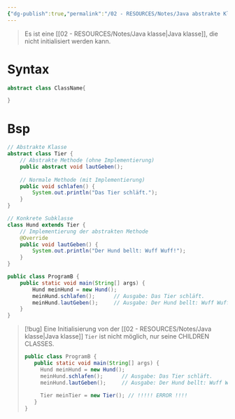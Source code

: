 ```yaml
---
{"dg-publish":true,"permalink":"/02 - RESOURCES/Notes/Java abstrakte Klasse/","tags":["code/java","code/OOP/vererbung"],"noteIcon":"","updated":"2024-11-07T14:27:26.665+01:00"}
---
```


>Es ist eine [[02 - RESOURCES/Notes/Java klasse\|Java klasse]], die nicht initialisiert werden kann.

# Syntax
```java
abstract class ClassName{

}
```

# Bsp
```java
// Abstrakte Klasse
abstract class Tier {
    // Abstrakte Methode (ohne Implementierung)
    public abstract void lautGeben();
    
    // Normale Methode (mit Implementierung)
    public void schlafen() {
        System.out.println("Das Tier schläft.");
    }
}

// Konkrete Subklasse
class Hund extends Tier {
    // Implementierung der abstrakten Methode
    @Override
    public void lautGeben() {
        System.out.println("Der Hund bellt: Wuff Wuff!");
    }
}

public class ProgramB {
    public static void main(String[] args) {
        Hund meinHund = new Hund();
        meinHund.schlafen();      // Ausgabe: Das Tier schläft.
        meinHund.lautGeben();     // Ausgabe: Der Hund bellt: Wuff Wuff!
    }
}
```

>[!bug] 
>Eine Initialisierung von der [[02 - RESOURCES/Notes/Java klasse\|Java klasse]] `Tier` ist nicht möglich, nur seine CHILDREN CLASSES.
>```java
>public class ProgramB {
>    public static void main(String[] args) {
>      Hund meinHund = new Hund();
>      meinHund.schlafen();      // Ausgabe: Das Tier schläft.
>      meinHund.lautGeben();     // Ausgabe: Der Hund bellt: Wuff Wuff!
>        
>      Tier meinTier = new Tier(); // !!!!! ERROR !!!!   
>    }
>}
>``` 
